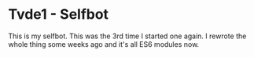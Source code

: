 # Tvde1 - Selfbot

This is my selfbot. This was the 3rd time I started one again.
I rewrote the whole thing some weeks ago and it's all ES6 modules now.
